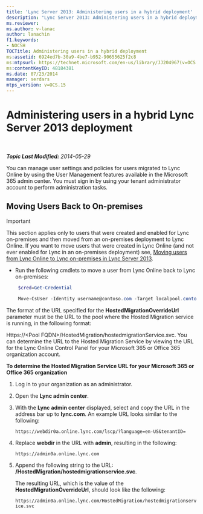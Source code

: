 ```yaml
---
title: 'Lync Server 2013: Administering users in a hybrid deployment'
description: "Lync Server 2013: Administering users in a hybrid deployment."
ms.reviewer: 
ms.author: v-lanac
author: lanachin
f1.keywords:
- NOCSH
TOCTitle: Administering users in a hybrid deployment
ms:assetid: 6924ed7b-30a9-4be7-b952-90655625f2c8
ms:mtpsurl: https://technet.microsoft.com/en-us/library/JJ204967(v=OCS.15)
ms:contentKeyID: 48184381
ms.date: 07/23/2014
manager: serdars
mtps_version: v=OCS.15
---
```


# Administering users in a hybrid Lync Server 2013 deployment

<div data-xmlns="http://www.w3.org/1999/xhtml">

<div class="topic" data-xmlns="http://www.w3.org/1999/xhtml" data-msxsl="urn:schemas-microsoft-com:xslt" data-cs="https://msdn.microsoft.com/">

<div data-asp="https://msdn2.microsoft.com/asp">



</div>

<div id="mainSection">

<div id="mainBody">

<span> </span>

_**Topic Last Modified:** 2014-05-29_

You can manage user settings and policies for users migrated to Lync Online by using the User Management features available in the Microsoft 365 admin center. You must sign in by using your tenant administrator account to perform administration tasks.

<div>

## Moving Users Back to On-premises

<div class="">


> [!IMPORTANT]  
> This section applies only to users that were created and enabled for Lync on-premises and then moved from an on-premises deployment to Lync Online. If you want to move users that were created in Lync Online (and not ever enabled for Lync in an on-premises deployment) see, <A href="lync-server-2013-moving-users-from-lync-online-to-lync-on-premises.md">Moving users from Lync Online to Lync on-premises in Lync Server 2013</A>.



</div>

  - Run the following cmdlets to move a user from Lync Online back to Lync on-premises:
    
       ```PowerShell
        $cred=Get-Credential
       ```
    
       ```PowerShell
        Move-CsUser -Identity username@contoso.com -Target localpool.contoso.com -Credential $cred -HostedMigrationOverrideUrl <URL>
       ```

The format of the URL specified for the **HostedMigrationOverrideUrl** parameter must be the URL to the pool where the Hosted Migration service is running, in the following format:

Https://\<Pool FQDN\>/HostedMigration/hostedmigrationService.svc. You can determine the URL to the Hosted Migration Service by viewing the URL for the Lync Online Control Panel for your Microsoft 365 or Office 365 organization account.

**To determine the Hosted Migration Service URL for your Microsoft 365 or Office 365 organization**

1.  Log in to your organization as an administrator.

2.  Open the **Lync admin center**.

3.  With the **Lync admin center** displayed, select and copy the URL in the address bar up to **lync.com**. An example URL looks similar to the following:
    
    `https://webdir0a.online.lync.com/lscp/?language=en-US&tenantID=`

4.  Replace **webdir** in the URL with **admin**, resulting in the following:
    
    `https://admin0a.online.lync.com`

5.  Append the following string to the URL: **/HostedMigration/hostedmigrationservice.svc**.
    
    The resulting URL, which is the value of the **HostedMigrationOverrideUrl**, should look like the following:
    
    `https://admin0a.online.lync.com/HostedMigration/hostedmigrationservice.svc`

</div>

</div>

<span> </span>

</div>

</div>

</div>

